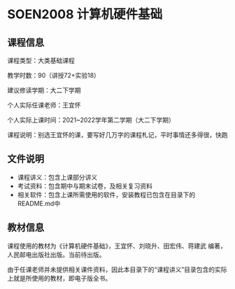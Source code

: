 # SOEN2008 计算机硬件基础

## 课程信息

课程类型：大类基础课程

教学时数：90（讲授72+实验18）

建议修读学期：大二下学期

个人实际任课老师：王宜怀

个人实际上课时间：2021~2022学年第二学期（大二下学期）

课程说明：别选王宜怀的课，要写好几万字的课程札记，平时事情还多得很，快跑

## 文件说明

- 课程讲义：包含上课部分讲义
- 考试资料：包含期中与期末试卷，及相关复习资料
- 相关软件：包含上课所需使用的软件，安装教程已包含在目录下的README.md中

## 教材信息

课程使用的教材为《计算机硬件基础》，王宜怀、刘晓升、田宏伟、蒋建武 编著，人民邮电出版社出版。当前待出版。

由于任课老师并未提供相关课件资料，因此本目录下的“课程讲义”目录包含的实际上就是所使用的教材，即电子版全书。
